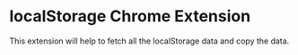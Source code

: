 # localStorage Chrome Extension
This extension will help to fetch all the localStorage data and copy the data.
